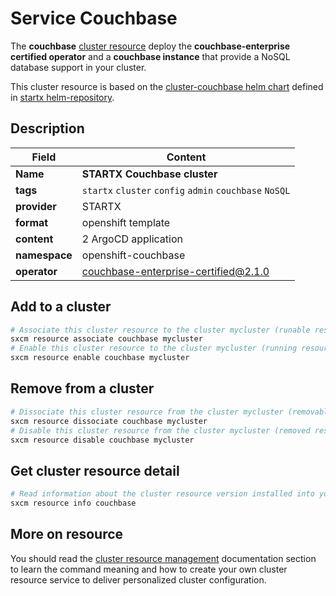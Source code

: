# Service Couchbase

The **couchbase** [cluster resource](../../4-cluster-resources) deploy the **couchbase-enterprise certified operator** and a
**couchbase instance** that provide a NoSQL database support in your cluster.

This cluster resource is based on the [cluster-couchbase helm chart](https://helm-repository.readthedocs.io/en/latest/charts/cluster-couchbase) defined in [startx helm-repository](https://helm-repository.readthedocs.io).

## Description

| Field         | Content                                                 |
| ------------- | ------------------------------------------------------- |
| **Name**      | **STARTX Couchbase cluster**                            |
| **tags**      | `startx` `cluster` `config` `admin` `couchbase` `NoSQL` |
| **provider**  | STARTX                                                  |
| **format**    | openshift template                                      |
| **content**   | 2 ArgoCD application                                    |
| **namespace** | openshift-couchbase                                     |
| **operator**  | couchbase-enterprise-certified@2.1.0                    |

## Add to a cluster

```bash
# Associate this cluster resource to the cluster mycluster (runable resource)
sxcm resource associate couchbase mycluster
# Enable this cluster resource to the cluster mycluster (running resource)
sxcm resource enable couchbase mycluster
```

## Remove from a cluster

```bash
# Dissociate this cluster resource from the cluster mycluster (removable resource)
sxcm resource dissociate couchbase mycluster
# Disable this cluster resource from the cluster mycluster (removed resource)
sxcm resource disable couchbase mycluster
```

## Get cluster resource detail

```bash
# Read information about the cluster resource version installed into your host (local)
sxcm resource info couchbase
```

## More on resource

You should read the [cluster resource management](../../4-cluster-resources) documentation section to learn the command
meaning and how to create your own cluster resource service to deliver personalized cluster configuration.
